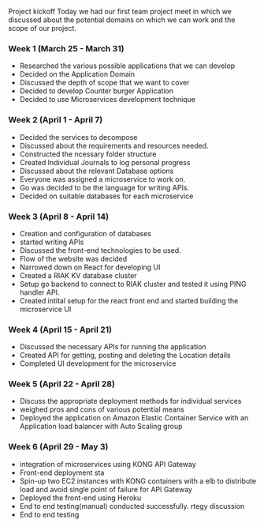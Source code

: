 Project kickoff
Today we had our first team project meet in which we discussed about the potential domains on which we can work and the scope of our project.

### Week 1 (March 25 - March 31) ###
* Researched the various possible applications that we can develop
* Decided on the Application Domain
* Discussed the depth of scope that we want to cover
* Decided to develop Counter burger Application
* Decided to use Microservices development technique

### Week 2 (April 1 - April 7) ###
* Decided the services to decompose 
* Discussed about the requirements and resources needed.
* Constructed the ncessary folder structure 
* Created Individual Journals to log personal progress
* Discussed about the relevant Database options
* Everyone was assigned a microservice to work on.
* Go was decided to be the language for writing APIs.
* Decided on suitable databases for each microservice

### Week 3 (April 8 - April 14) ###
* Creation and configuration of databases
* started writing APIs
* Discussed the front-end technologies to be used.
* Flow of the website was decided
* Narrowed down on React for developing UI
* Created a RIAK KV database cluster 
* Setup go backend to connect to RIAK cluster and tested it using PING handler API. 
* Created intital setup for the react front end and started building the microservice UI

### Week 4 (April 15 - April 21) ###
* Discussed the necessary APIs for running the application
* Created API for getting, posting and deleting the Location details  
* Completed UI development for the microservice

### Week 5 (April 22 - April 28) ###
* Discuss the appropriate deployment methods for individual services
* weighed pros and cons of various potential means
* Deployed the application on Amazon Elastic Container Service with an Application load balancer with Auto Scaling group

### Week 6 (April 29 - May 3) ###
* integration of microservices using KONG API Gateway
* Front-end deployment sta
* Spin-up two EC2 instances with KONG containers with a elb to distribute load and avoid single point of failure for API Gateway
* Deployed the front-end using Heroku 
* End to end testing(manual) conducted successfully.
rtegy discussion
* End to end testing
